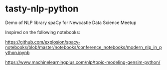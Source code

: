 # tasty-nlp-python
Demo of NLP library spaCy for Newcastle Data Science Meetup

Inspired on the following notebooks:

https://github.com/explosion/spacy-notebooks/blob/master/notebooks/conference_notebooks/modern_nlp_in_python.ipynb

https://www.machinelearningplus.com/nlp/topic-modeling-gensim-python/
